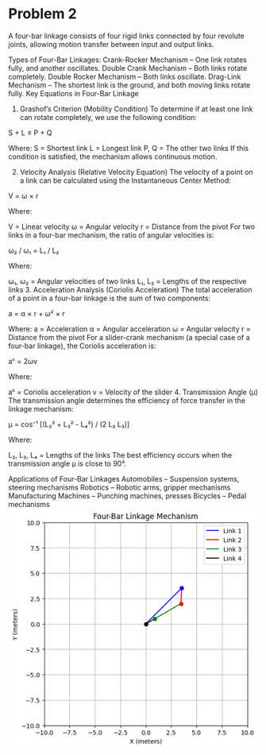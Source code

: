# Problem 2

A four-bar linkage consists of four rigid links connected by four revolute joints, allowing motion transfer between input and output links.

Types of Four-Bar Linkages:
Crank-Rocker Mechanism – One link rotates fully, and another oscillates.
Double Crank Mechanism – Both links rotate completely.
Double Rocker Mechanism – Both links oscillate.
Drag-Link Mechanism – The shortest link is the ground, and both moving links rotate fully.
Key Equations in Four-Bar Linkage
1. Grashof’s Criterion (Mobility Condition)
To determine if at least one link can rotate completely, we use the following condition:

S + L ≤ P + Q

Where:
S = Shortest link
L = Longest link
P, Q = The other two links
If this condition is satisfied, the mechanism allows continuous motion.

2. Velocity Analysis (Relative Velocity Equation)
The velocity of a point on a link can be calculated using the Instantaneous Center Method:

V = ω × r

Where:

V = Linear velocity
ω = Angular velocity
r = Distance from the pivot
For two links in a four-bar mechanism, the ratio of angular velocities is:

ω₂ / ω₁ = L₁ / L₂

Where:

ω₁, ω₂ = Angular velocities of two links
L₁, L₂ = Lengths of the respective links
3. Acceleration Analysis (Coriolis Acceleration)
The total acceleration of a point in a four-bar linkage is the sum of two components:

a = α × r + ω² × r

Where:
a = Acceleration
α = Angular acceleration
ω = Angular velocity
r = Distance from the pivot
For a slider-crank mechanism (a special case of a four-bar linkage), the Coriolis acceleration is:

aᶜ = 2ωv

Where:

aᶜ = Coriolis acceleration
v = Velocity of the slider
4. Transmission Angle (μ)
The transmission angle determines the efficiency of force transfer in the linkage mechanism:

μ = cos⁻¹ [(L₂² + L₃² - L₄²) / (2 L₂ L₃)]

Where:

L₂, L₃, L₄ = Lengths of the links
The best efficiency occurs when the transmission angle μ is close to 90°.

Applications of Four-Bar Linkages
Automobiles – Suspension systems, steering mechanisms
Robotics – Robotic arms, gripper mechanisms
Manufacturing Machines – Punching machines, presses
Bicycles – Pedal mechanisms
![alt text](image.png)